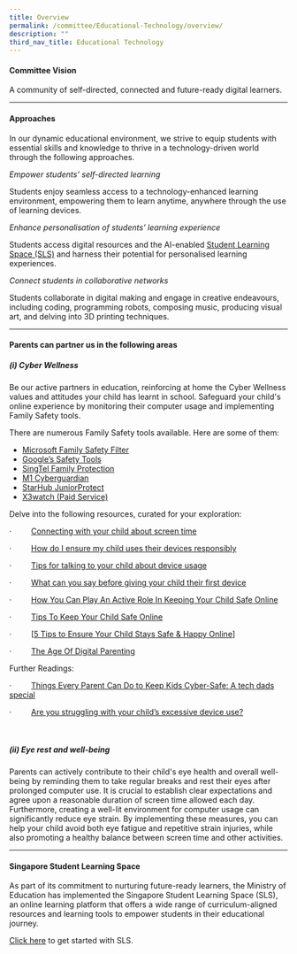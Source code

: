 ```yaml
---
title: Overview
permalink: /committee/Educational-Technology/overview/
description: ""
third_nav_title: Educational Technology
---
```

#### Committee Vision

A community of self-directed, connected and future-ready digital learners.

* * *

#### Approaches

In our dynamic educational environment, we strive to equip students with essential skills and knowledge to thrive in a technology-driven world through the following approaches.

_Empower students’ self-directed learning_

Students enjoy seamless access to a technology-enhanced learning environment, empowering them to learn anytime, anywhere through the use of learning devices.

_Enhance personalisation of students’ learning experience_

Students access digital resources and the AI-enabled [Student Learning Space (SLS)](https://www.moe.gov.sg/education-in-sg/student-learning-space) and harness their potential for personalised learning experiences.

_Connect students in collaborative networks_

Students collaborate in digital making and engage in creative endeavours, including coding, programming robots, composing music, producing visual art, and delving into 3D printing techniques.

* * *

#### Parents can partner us in the following areas

##### (i) Cyber Wellness

Be our active partners in education, reinforcing at home the Cyber Wellness values and attitudes your child has learnt in school. Safeguard your child's online experience by monitoring their computer usage and implementing Family Safety tools.

There are numerous Family Safety tools available. Here are some of them:

*   [Microsoft Family Safety Filter](https://account.microsoft.com/family/about)
*   [Google’s Safety Tools](https://safety.google/)
*   [SingTel Family Protection](https://www.singtel.com/personal/products-services/broadband/add-ons)
*   [M1 Cyberguardian](https://www.m1.com.sg/digital-services/security/cyber-guardian)
*   [StarHub JuniorProtect](https://www.starhub.com/personal/mobile/mobile-phones-plans/value-added-services/junior-protect.html)
*   [X3watch (Paid Service)](https://x3watch.com/) 

Delve into the following resources, curated for your exploration:

·         [Connecting with your child about screen time](/files/connecting%20with%20you%20child%20about%20screen%20time.pdf)

·         [How do I ensure my child uses their devices responsibly](/files/how%20do%20i%20ensure%20my%20child%20uses%20their%20devices%20responsibly.pdf)

·         [Tips for talking to your child about device usage](/files/tips%20for%20talking%20to%20your%20child%20about%20device%20usage.pdf)

·         [What can you say before giving your child their first device](/files/what%20can%20you%20say%20before%20giving%20your%20child%20their%20first%20device.pdf)

·         [How You Can Play An Active Role In Keeping Your Child Safe Online](/files/how%20you%20can%20play%20an%20active%20role%20in%20keeping%20your%20child%20safe%20online.pdf)

·         [Tips To Keep Your Child Safe Online](/files/tips%20to%20keep%20your%20child%20safe%20online.pdf)

·         [[5 Tips to Ensure Your Child Stays Safe & Happy Online](/files/5%20tips%20to%20ensure%20your%20child%20stays%20safe%20&%20happy%20online.pdf)]

·         [The Age Of Digital Parenting](/files/the%20age%20of%20digital%20parenting.pdf)

Further Readings:

·         [Things Every Parent Can Do to Keep Kids Cyber-Safe: A tech dads special](https://www.schoolbag.edu.sg/story/7-things-every-parent-can-do-to-keep-kids-cyber-safe-a-tech-dads-special)


·         [Are you struggling with your child’s excessive device use?](https://www.schoolbag.edu.sg/story/are-you-struggling-with-your-child-s-excessive-device-use?utm_source=newsletter+sb+article&utm_medium=newsletter&utm_campaign=may+2023+edm)

 

##### (ii) Eye rest and well-being

Parents can actively contribute to their child's eye health and overall well-being by reminding them to take regular breaks and rest their eyes after prolonged computer use. It is crucial to establish clear expectations and agree upon a reasonable duration of screen time allowed each day. Furthermore, creating a well-lit environment for computer usage can significantly reduce eye strain. By implementing these measures, you can help your child avoid both eye fatigue and repetitive strain injuries, while also promoting a healthy balance between screen time and other activities.

* * *

#### Singapore Student Learning Space

As part of its commitment to nurturing future-ready learners, the Ministry of Education has implemented the Singapore Student Learning Space (SLS), an online learning platform that offers a wide range of curriculum-aligned resources and learning tools to empower students in their educational journey.

[Click here](https://staging.dnfzur975cvj1.amplifyapp.com/general-information/student-learning-space/) to get started with SLS.